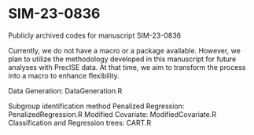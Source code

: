 # SIM-23-0836
Publicly archived codes for manuscript SIM-23-0836

Currently, we do not have a macro or a package available. However, we plan to utilize the methodology developed in this manuscript for future analyses with PrecISE data. At that time, we aim to transform the process into a macro to enhance flexibility. 


Data Generation: DataGeneration.R

Subgroup identification method
Penalized Regression: PenalizedRegression.R
Modified Covariate: ModifiedCovariate.R
Classification and Regression trees: CART.R
